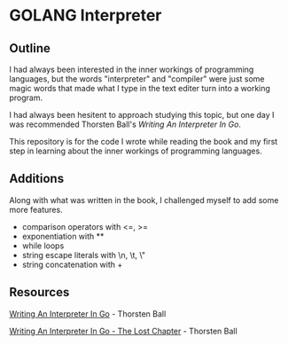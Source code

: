 # GOLANG Interpreter

## Outline

I had always been interested in the inner workings of programming languages, but the words "interpreter" and "compiler" were just some magic words that made what I type in the text editer turn into a working program.

I had always been hesitent to approach studying this topic, but one day I was recommended Thorsten Ball's *Writing An Interpreter In Go*. 

This repository is for the code I wrote while reading the book and my first step in learning about the inner workings of programming languages.

## Additions

Along with what was written in the book, I challenged myself to add some more features.

* comparison operators with <=, >=
* exponentiation with **
* while loops
* string escape literals with \n, \t, \\"
* string concatenation with +

## Resources 

[Writing An Interpreter In Go](https://interpreterbook.com/) - Thorsten Ball

[Writing An Interpreter In Go - The Lost Chapter](https://interpreterbook.com/lost/) - Thorsten Ball